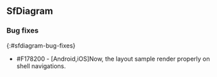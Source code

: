 ## SfDiagram

### Bug fixes
{:#sfdiagram-bug-fixes}

* \#F178200 - [Android,iOS]Now, the layout sample render properly on shell navigations.
